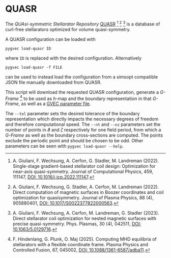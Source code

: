 # QUASR

The *QUAsi-symmetric Stellarator Repository* [QUASR](https://quasr.flatironinstitute.org/) [^QUASR1] [^QUASR2] [^QUASR3] is a database of curl-free stellarators optimized for volume quasi-symmetry.

A QUASR configuration can be loaded with
```{code} bash
pygvec load-quasr ID
```
where `ID` is replaced with the desired configuration. Alternatively
```{code} bash
pygvec load-quasr -f FILE
```
can be used to instead load the configuration from a simsopt compatible JSON file manually downloaded from QUASR.

This script will download the requested QUASR configuration, generate a *G-Frame* [^GFrame] to be used as $h$-map and the boundary representation in that *G-Frame*, as well as a [GVEC parameter file](./gvec-parameter-list.md).

The `--tol` parameter sets the desired tolerance of the boundary representation which directly impacts the necessary degrees of freedom and therefore computational speed.
The `--nt` and `--nz` parameters set the number of points in $\vartheta$ and $\zeta$ respectively for one field period, from which a *G-Frame* as well as the boundary cross-sections are computed. The points exclude the periodic point and should be chosen to be odd.
Other parameters can be seen with `pygvec load-quasr --help`.

<!--- References -->

[^QUASR1]: A. Giuliani, F. Wechsung, A. Cerfon, G. Stadler, M. Landreman (2022). Single-stage gradient-based stellarator coil design: Optimization for near-axis quasi-symmetry. Journal of Computational Physics, 459, 111147, [DOI: 10.1016/j.jcp.2022.111147](https://doi.org/10.1016/j.jcp.2022.111147).

[^QUASR2]: A. Giuliani, F. Wechsung, G. Stadler, A. Cerfon, M. Landreman (2022). Direct computation of magnetic surfaces in Boozer coordinates and coil optimization for quasisymmetry. Journal of Plasma Physics, 88 (4), 905880401, [DOI: 10.1017/S0022377822000563](https://doi.org/10.1017/S0022377822000563).

[^QUASR3]: A. Giuliani, F. Wechsung, A. Cerfon, M. Landreman, G. Stadler (2023). Direct stellarator coil optimization for nested magnetic surfaces with precise quasi-symmetry. Phys. Plasmas, 30 (4), 042511, [DOI: 10.1063/5.0129716](https://doi.org/10.1063/5.0129716).

[^GFrame]: F. Hindenlang, G. Plunk, O. Maj (2025). Computing MHD equilibria of stellarators with a flexible coordinate frame. Plasma Physics and Controlled Fusion, 67, 045002, [DOI: 10.1088/1361-6587/adba11](https://doi.org/10.1088/1361-6587/adba11).
